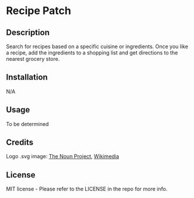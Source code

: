 # Recipe Patch

## Description

Search for recipes based on a specific cuisine or ingredients. Once you like a recipe, add the ingredients to a shopping list and get directions to the nearest grocery store.

## Installation

N/A

## Usage

To be determined

## Credits

Logo .svg image: [The Noun Project](https://thenounproject.com/icon/vegetables-1422990/), [Wikimedia](https://meta.wikimedia.org/wiki/File:Noun_Project_vegetables_icon_1422990_cc.svg)

## License

MIT license - Please refer to the LICENSE in the repo for more info.
